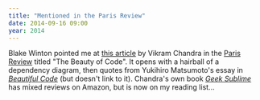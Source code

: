 ```yaml
---
title: "Mentioned in the Paris Review"
date: 2014-09-16 09:00
year: 2014
---
```

<p>
  Blake Winton pointed me at <a href="http://www.theparisreview.org/blog/2014/09/05/the-beauty-of-code/">this article</a>
  by Vikram Chandra in the <a href="http://www.theparisreview.org/">Paris Review</a>
  titled "The Beauty of Code".
  It opens with a hairball of a dependency diagram,
  then quotes from Yukihiro Matsumoto's essay in
  <a href="http://www.amazon.com/Beautiful-Code-Leading-Programmers-Practice/dp/0596510047/"><em>Beautiful Code</em></a>
  (but doesn't link to it).
  Chandra's own book
  <a href="http://www.amazon.com/Geek-Sublime-The-Beauty-Code/dp/1555976859/"><em>Geek Sublime</em></a>
  has mixed reviews on Amazon,
  but is now on my reading list...
</p>
